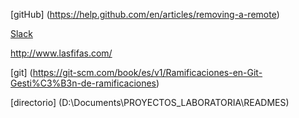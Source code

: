 [gitHub] (https://help.github.com/en/articles/removing-a-remote)

[Slack](https://app.slack.com/client/T0NNB6T0R/DMNC7G66S)

http://www.lasfifas.com/

[git] (https://git-scm.com/book/es/v1/Ramificaciones-en-Git-Gesti%C3%B3n-de-ramificaciones)

[directorio] (D:\Documents\PROYECTOS_LABORATORIA\READMES)